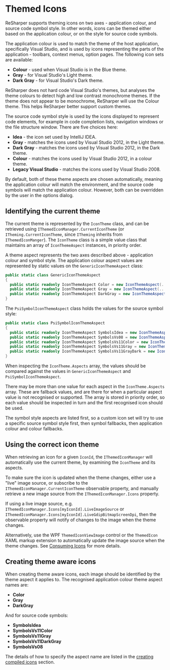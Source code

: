 # Themed Icons

ReSharper supports theming icons on two axes - application colour, and source code symbol style. In other words, icons can be themed either based on the application colour, or on the style for source code symbols.

The application colour is used to match the theme of the host application, specifically Visual Studio, and is used by icons representing the parts of the application - toolbars, context menus, option pages. The following icon sets are available:

* **Colour** - used when Visual Studio is in the Blue theme.
* **Gray** - for Visual Studio's Light theme.
* **Dark Gray** - for Visual Studio's Dark theme.

ReSharper does not hard code Visual Studio's themes, but analyses the theme colours to detect high and low contrast monochrome themes. If the theme does not appear to be monochrome, ReSharper will use the Colour theme. This helps ReSharper better support custom themes.

The source code symbol style is used by the icons displayed to represent code elements, for example in code completion lists, navigation windows or the file structure window. There are five choices here:

* **Idea** - the icon set used by IntelliJ IDEA.
* **Gray** - matches the icons used by Visual Studio 2012, in the Light theme.
* **Dark Gray** - matches the icons used by Visual Studio 2012, in the Dark theme.
* **Colour** - matches the icons used by Visual Studio 2012, in a colour theme.
* **Legacy Visual Studio** - matches the icons used by Visual Studio 2008.

By default, both of these theme aspects are chosen automatically, meaning the application colour will match the environment, and the source code symbols will match the application colour. However, both can be overridden by the user in the options dialog.

## Identifying the current theme

The current theme is represented by the `IconTheme` class, and can be retrieved using `IThemedIconManager.CurrentIconTheme` (or `ITheming.CurrentIconTheme`, since `ITheming` inherits from `IThemedIconManger`). The `IconTheme` class is a simple value class that maintains an array of `IconThemeAspect` instances, in priority order.

A theme aspect represents the two axes described above - application colour and symbol style. The application colour aspect values are represented by static values on the `GenericIconThemeAspect` class:

```cs
public static class GenericIconThemeAspect
{
  public static readonly IconThemeAspect Color = new IconThemeAspect(...);
  public static readonly IconThemeAspect Gray = new IconThemeAspect(...);
  public static readonly IconThemeAspect DarkGray = new IconThemeAspect(...);
}
```

The `PsiSymbolIconThemeAspect` class holds the values for the source symbol style:

```cs
public static class PsiSymbolIconThemeAspect
{
  public static readonly IconThemeAspect SymbolsIdea = new IconThemeAspect(...);
  public static readonly IconThemeAspect SymbolsVs08 = new IconThemeAspect(...);
  public static readonly IconThemeAspect SymbolsVs11Color = new IconThemeAspect(...);
  public static readonly IconThemeAspect SymbolsVs11Gray = new IconThemeAspect(...);
  public static readonly IconThemeAspect SymbolsVs11GrayDark = new IconThemeAspect(...);
}
```

When inspecting the `IconTheme.Aspects` array, the values should be compared against the values in `GenericIconThemeAspect` and `PsiSymbolIconThemeAspect`.

There may be more than one value for each aspect in the `IconTheme.Aspects` array. These are fallback values, and are there for when a particular aspect value is not recognised or supported. The array is stored in priority order, so each value should be inspected in turn and the first recognised icon should be used.

The symbol style aspects are listed first, so a custom icon set will try to use a specific source symbol style first, then symbol fallbacks, then application colour and colour fallbacks.

## Using the correct icon theme

When retrieving an icon for a given `IconId`, the `IThemedIconManager` will automatically use the current theme, by examining the `IconTheme` and its aspects.

To make sure the icon is updated when the theme changes, either use a "live" image source, or subscribe to the `IThemedIconManager.CurrentIconTheme` observable property, and manually retrieve a new image source from the `IThemedIconManager.Icons` property.

If using a live image source, e.g. `IThemedIconManager.Icons[myIconId].LiveImageSource` or `IThemedIconManager.Icons[myIconId].LiveGdipBitmapScreenDpi`, then the observable property will notify of changes to the image when the theme changes.

Alternatively, use the WPF `ThemedIconViewImage` control or the `ThemedIcon` XAML markup extension to automatically update the image source when the theme changes. See [Consuming Icons](../Icons/ConsumingIcons.md) for more details.

## Creating theme aware icons

When creating theme aware icons, each image should be identified by the theme aspect it applies to. The recognised application colour theme aspect names are:

* **Color**
* **Gray**
* **DarkGray**

And for source code symbols:

* **SymbolsIdea**
* **SymbolsVs11Color**
* **SymbolsVs11Gray**
* **SymbolsVs11DarkGray**
* **SymbolsVs08**

The details of how to specify the aspect name are listed in the [creating compiled icons](../Icons/CreatingCompiledIcons.md) section.
